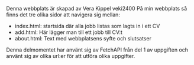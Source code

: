 Denna webbplats är skapad av Vera Kippel veki2400
På min webbplats så finns det tre olika sidor att navigera sig mellan:
- index.html: startsida där alla jobb listas som lagts in i ett CV
- add.html: Här lägger man till ett jobb till CV:t
- about.html: Text med webbplatsens syfte och slutsatser

Denna delmomentet har använt sig av FetchAPI från del 1 av uppgiften och använt sig av olika url:er för att utföra olika uppgifter.